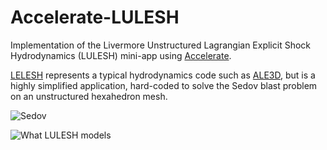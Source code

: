 Accelerate-LULESH
=================

Implementation of the Livermore Unstructured Lagrangian Explicit Shock
Hydrodynamics (LULESH) mini-app using [Accelerate][accelerate].

[LELESH][lulesh] represents a typical hydrodynamics code such as [ALE3D][ale3d],
but is a highly simplified application, hard-coded to solve the Sedov blast
problem on an unstructured hexahedron mesh.

![Sedov](https://codesign.llnl.gov/images/sedov-3d-LLNL.png)

![What LULESH models](https://codesign.llnl.gov/images/ale3d.gif)

  [accelerate]:         https://github.com/AccelerateHS/accelerate
  [ale3d]:              https://wci.llnl.gov/simulation/computer-codes/ale3d
  [lulesh]:             https://codesign.llnl.gov/lulesh.php

